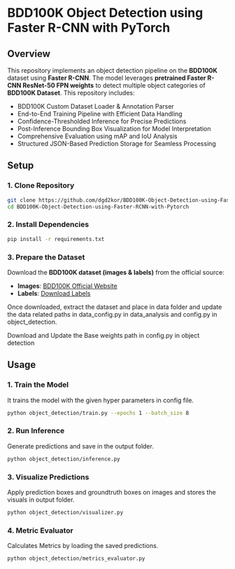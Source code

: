 # BDD100K Object Detection using Faster R-CNN with PyTorch

## Overview
This repository implements an object detection pipeline on the **BDD100K** dataset using **Faster R-CNN**. The model leverages **pretrained Faster R-CNN ResNet-50 FPN weights** to detect multiple object categories of **BDD100K Dataset**. This repository includes:
- BDD100K Custom Dataset Loader & Annotation Parser
- End-to-End Training Pipeline with Efficient Data Handling
- Confidence-Thresholded Inference for Precise Predictions
- Post-Inference Bounding Box Visualization for Model Interpretation
- Comprehensive Evaluation using mAP and IoU Analysis
- Structured JSON-Based Prediction Storage for Seamless Processing



## Setup

### **1. Clone Repository**
```sh
git clone https://github.com/dgd2kor/BDD100K-Object-Detection-using-Faster-RCNN-with-Pytorch.git
cd BDD100K-Object-Detection-using-Faster-RCNN-with-Pytorch
```
### **2. Install Dependencies**
```sh
pip install -r requirements.txt
```
### **3. Prepare the Dataset**
Download the **BDD100K dataset (images & labels)** from the official source:

- **Images**: [BDD100K Official Website](https://bdd-data.berkeley.edu/)
- **Labels**: [Download Labels](https://bdd-data.berkeley.edu/)

Once downloaded, extract the dataset and place in data folder and update the data related paths in data_config.py in data_analysis and config.py in object_detection.  

Download and Update the Base weights path in config.py in object detection


## Usage

### **1. Train the Model**
It trains the model with the given hyper parameters in config file.
```bash
python object_detection/train.py --epochs 1 --batch_size 8
```

### **2. Run Inference**
Generate predictions and save in the output folder.
```bash
python object_detection/inference.py
```

### **3. Visualize Predictions**
Apply prediction boxes and groundtruth boxes on images and stores the visuals in output folder.
```bash
python object_detection/visualizer.py
```
### **4. Metric Evaluator**
Calculates Metrics by loading the saved predictions.
```bash
python object_detection/metrics_evaluator.py
```


